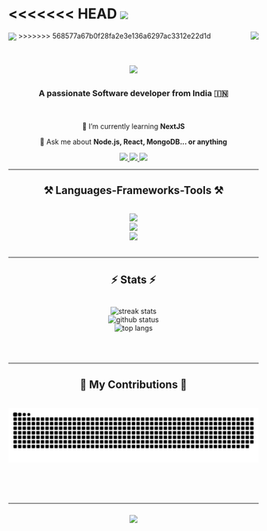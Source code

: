 <<<<<<< HEAD
<img align="center" src="https://firebasestorage.googleapis.com/v0/b/pictures-3e80f.appspot.com/o/GitHub%2FGithub%20Homepage%202.gif?alt=media&token=43b75700-3ff9-4805-af40-f24f0a7a9ab6"/>
=======
<img align="center" src="https://firebasestorage.googleapis.com/v0/b/pictures-3e80f.appspot.com/o/GitHub%2FGithub%20Homepage%201.gif?alt=media&token=b2d04519-931b-4ddb-9a0b-7ab739726afa"/>
>>>>>>> 568577a67b0f28fa2e3e136a6297ac3312e22d1d

<img align="right" src="https://visitor-badge.laobi.icu/badge?page_id=Rahmaaaan.rahmaaaan" />

<h1 align="center">
    <img src="https://readme-typing-svg.herokuapp.com/?font=Righteous&size=35&center=true&vCenter=true&width=500&height=70&duration=4000&lines=Hi+There+!+👋;+I'm+Aqueel+ur+Rahman+Khan🚀.;" />
</h1>

<h3 align="center">A passionate Software developer from India 🇮🇳</h3>

<br/>

<div align="center">
 
 🌱 I’m currently learning **NextJS**

💬 Ask me about **Node.js, React, MongoDB... or anything**

 </div>
 
<div align="center"> 
  <a href="mailto:therahman14@gmail.com">
    <img src="https://img.shields.io/badge/Gmail-333333?style=for-the-badge&logo=gmail&logoColor=red" />
  </a>
  <a href="https://linkedin.com/in/therahman" target="_blank">
    <img src="https://img.shields.io/badge/LinkedIn-0077B5?style=for-the-badge&logo=linkedin&logoColor=white" target="_blank" />
  </a>
  <a href="https://portfolio-nine-silk-97.vercel.app/" target="_blank">
     <img src="https://img.shields.io/badge/Portfolio-FF5722?style=for-the-badge&logo=todoist&logoColor=white" target="_blank" /> 
  </a>
</div>

 <hr/>
 
<h2 align="center">⚒️ Languages-Frameworks-Tools ⚒️</h2>
<br/>
<div align="center">
  <img src="https://skillicons.dev/icons?i=cpp,java,python"/><br>
    <img src="https://skillicons.dev/icons?i=html,css,bootstrap,materialui,js,jquery,react,nodejs,express,django,mongodb,postgres"/><br>
    <img src="https://skillicons.dev/icons?i=vscode,vite,vercel,git,github" /><br>
</div>
<br/>

<hr/>

<h2 align="center">⚡ Stats ⚡</h2>
<br>
<div align=center>
  <img width=400 src="https://streak-stats.demolab.com/?user=rahmaaaan&theme=react" alt="streak stats"/>
  <br/>
  <img width=400 src="https://github-readme-stats.vercel.app/api?username=rahmaaaan&show_icons=true&theme=react" alt="github status" />
  <br/>
  <img width=400 src="https://github-readme-stats.vercel.app/api/top-langs/?username=rahmaaaan&layout=compact&theme=react" alt="top langs" />
</div>

<br/><br/>

<hr/>

<div align="center">
  <h2>🐍 My Contributions 🐍</h2>
  <br>
  <img alt="snake eating my contributions" src="https://raw.githubusercontent.com/Rahmaaaan/Rahmaaaan/output/github-contribution-grid-snake.svg" />
  
  <br/><br/><br/>
</div>

<hr/>

<h3 align="center">
    <img src="https://readme-typing-svg.herokuapp.com/?font=Righteous&size=25&center=true&vCenter=true&width=500&height=70&duration=4000&lines=Thanks+for+visiting!+✌️;+Shoot+me+a+message+on+Linkedin!;I'm+always+down+to+collab+:)">
</h3>

<br/>
